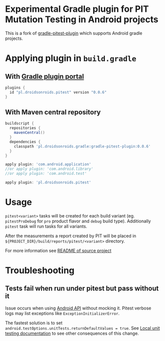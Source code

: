 # Experimental Gradle plugin for PIT Mutation Testing in Android projects
This is a fork of [gradle-pitest-plugin](https://github.com/szpak/gradle-pitest-plugin)
which supports Android gradle projects. 

# Applying plugin in `build.gradle`
## With [Gradle plugin portal](https://plugins.gradle.org/plugin/pl.droidsonroids.pitest)

```groovy
plugins {
  id "pl.droidsonroids.pitest" version "0.0.6"
}
```

## With Maven central repository
```groovy
buildscript {
  repositories {
    mavenCentral()
  }
  dependencies {
    classpath 'pl.droidsonroids.gradle:gradle-pitest-plugin:0.0.6'
  }
}

apply plugin: 'com.android.application'
//or apply plugin: 'com.android.library'
//or apply plugin: 'com.android.test'

apply plugin: 'pl.droidsonroids.pitest'
```

# Usage
`pitest<variant>` tasks will be created for each build variant 
(eg. `pitestProDebug` for `pro` product flavor and `debug` build type).
Additionally `pitest` task will run tasks for all variants.

After the measurements a report created by PIT will be placed in `${PROJECT_DIR}/build/reports/pitest/<variant>` directory.

For more information see [README of source project](https://github.com/szpak/gradle-pitest-plugin/blob/master/README.md)

# <a name="troubleshooting"></a> Troubleshooting
## Tests fail when run under pitest but pass without it
Issue occurs when using [Android API](https://developer.android.com/reference/packages.html)
without mocking it.
Pitest verbose logs may list exceptions like `ExceptionInitializerError`.

The fastest solution is to set `android.testOptions.unitTests.returnDefaultValues = true`.
See [Local unit testing documentation](https://developer.android.com/training/testing/unit-testing/local-unit-tests.html#error-not-mocked)
to see other consequences of this change.

